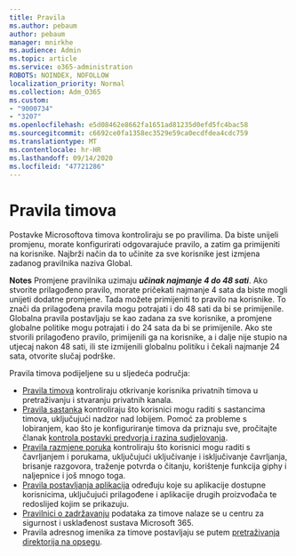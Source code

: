 ```yaml
---
title: Pravila
ms.author: pebaum
author: pebaum
manager: mnirkhe
ms.audience: Admin
ms.topic: article
ms.service: o365-administration
ROBOTS: NOINDEX, NOFOLLOW
localization_priority: Normal
ms.collection: Adm_O365
ms.custom:
- "9000734"
- "3207"
ms.openlocfilehash: e5d08462e8662fa1651ad81235d0efd5fc4bac58
ms.sourcegitcommit: c6692ce0fa1358ec3529e59ca0ecdfdea4cdc759
ms.translationtype: MT
ms.contentlocale: hr-HR
ms.lasthandoff: 09/14/2020
ms.locfileid: "47721286"
---
```

# <a name="teams-policies"></a>Pravila timova

Postavke Microsoftova timova kontroliraju se po pravilima. Da biste unijeli promjenu, morate konfigurirati odgovarajuće pravilo, a zatim ga primijeniti na korisnike. Najbrži način da to učinite za sve korisnike jest izmjena zadanog pravilnika naziva Global. 

**Notes** Promjene pravilnika uzimaju ***učinak najmanje 4 do 48 sati***. Ako stvorite prilagođeno pravilo, morate pričekati najmanje 4 sata da biste mogli unijeti dodatne promjene. Tada možete primijeniti to pravilo na korisnike. To znači da prilagođena pravila mogu potrajati i do 48 sati da bi se primijenile. Globalna pravila postavljaju se kao zadana za sve korisnike, a promjene globalne politike mogu potrajati i do 24 sata da bi se primijenile. Ako ste stvorili prilagođeno pravilo, primijenili ga na korisnike, a i dalje nije stupio na utjecaj nakon 48 sati, ili ste izmijenili globalnu politiku i čekali najmanje 24 sata, otvorite slučaj podrške.

Pravila timova podijeljene su u sljedeća područja:

- [Pravila timova](https://docs.microsoft.com/MicrosoftTeams/teams-policies) kontroliraju otkrivanje korisnika privatnih timova u pretraživanju i stvaranju privatnih kanala.  
- [Pravila sastanka](https://docs.microsoft.com/microsoftteams/meeting-policies-in-teams) kontroliraju što korisnici mogu raditi s sastancima timova, uključujući nadzor nad lobijem. Pomoć za probleme s lobiranjem, kao što je konfiguriranje timova da priznaju sve, pročitajte članak [kontrola postavki predvorja i razina sudjelovanja](https://docs.microsoft.com/alchemyinsights/bypass-lobby).
- [Pravila razmjene poruka](https://docs.microsoft.com/microsoftteams/messaging-policies-in-teams) kontroliraju što korisnici mogu raditi s čavrljanjem i porukama, uključujući uključivanje i isključivanje čavrljanja, brisanje razgovora, traženje potvrda o čitanju, korištenje funkcija giphy i naljepnice i još mnogo toga.
- [Pravila postavljanja aplikacija](https://docs.microsoft.com/MicrosoftTeams/teams-app-setup-policies) određuju koje su aplikacije dostupne korisnicima, uključujući prilagođene i aplikacije drugih proizvođača te redoslijed kojim se prikazuju.  
- [Pravilnici o zadržavanju](https://docs.microsoft.com/microsoftteams/retention-policies) podataka za timove nalaze se u centru za sigurnost i usklađenost sustava Microsoft 365.
- Pravila adresnog imenika za timove postavljaju se putem [pretraživanja direktorija na opsegu](https://docs.microsoft.com/MicrosoftTeams/teams-scoped-directory-search).